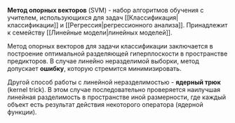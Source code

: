 **Метод опорных векторов** (SVM) - набор алгоритмов обучения с учителем, использующихся для задач [[Классификация|классификации]] и [[Регрессия|регрессионного анализа]]. Принадлежит к семейству [[Линейные модели|линейных моделей]].

Метод опорных векторов для задачи классификации заключается в построение оптимальной разделяющей гиперплоскости в пространстве предикторов. В случае линейно неразделимой выборки, метод допускает **ошибку**, которую стремится минимизировать.

Другой способ работы с линейной неразделимостью - **ядерный трюк** (kernel trick). В этом случае последовательно проверяется наилучшая линейная разделимость в пространстве иной размерности, где каждый объект есть результат действия некоторого оператора (ядерной функции).